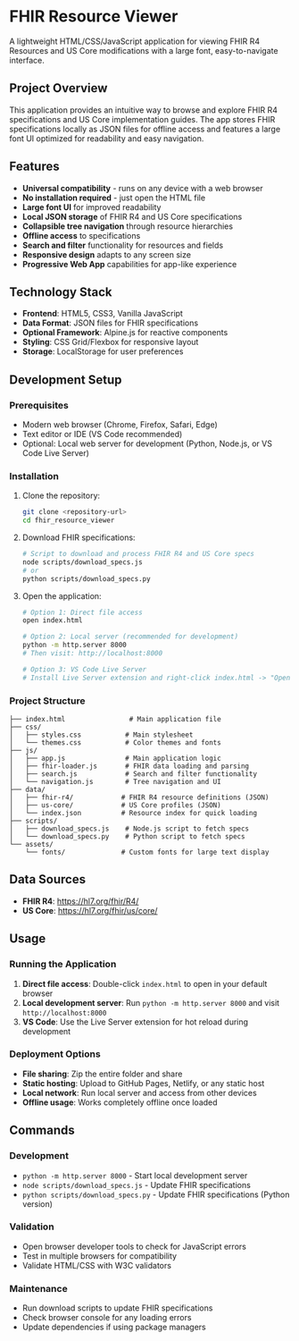 # FHIR Resource Viewer

A lightweight HTML/CSS/JavaScript application for viewing FHIR R4 Resources and US Core modifications with a large font, easy-to-navigate interface.

## Project Overview

This application provides an intuitive way to browse and explore FHIR R4 specifications and US Core implementation guides. The app stores FHIR specifications locally as JSON files for offline access and features a large font UI optimized for readability and easy navigation.

## Features

- **Universal compatibility** - runs on any device with a web browser
- **No installation required** - just open the HTML file
- **Large font UI** for improved readability
- **Local JSON storage** of FHIR R4 and US Core specifications
- **Collapsible tree navigation** through resource hierarchies
- **Offline access** to specifications
- **Search and filter** functionality for resources and fields
- **Responsive design** adapts to any screen size
- **Progressive Web App** capabilities for app-like experience

## Technology Stack

- **Frontend**: HTML5, CSS3, Vanilla JavaScript
- **Data Format**: JSON files for FHIR specifications
- **Optional Framework**: Alpine.js for reactive components
- **Styling**: CSS Grid/Flexbox for responsive layout
- **Storage**: LocalStorage for user preferences

## Development Setup

### Prerequisites

- Modern web browser (Chrome, Firefox, Safari, Edge)
- Text editor or IDE (VS Code recommended)
- Optional: Local web server for development (Python, Node.js, or VS Code Live Server)

### Installation

1. Clone the repository:
   ```bash
   git clone <repository-url>
   cd fhir_resource_viewer
   ```

2. Download FHIR specifications:
   ```bash
   # Script to download and process FHIR R4 and US Core specs
   node scripts/download_specs.js
   # or
   python scripts/download_specs.py
   ```

3. Open the application:
   ```bash
   # Option 1: Direct file access
   open index.html
   
   # Option 2: Local server (recommended for development)
   python -m http.server 8000
   # Then visit: http://localhost:8000
   
   # Option 3: VS Code Live Server
   # Install Live Server extension and right-click index.html -> "Open with Live Server"
   ```

### Project Structure

```
├── index.html                # Main application file
├── css/
│   ├── styles.css           # Main stylesheet
│   └── themes.css           # Color themes and fonts
├── js/
│   ├── app.js               # Main application logic
│   ├── fhir-loader.js       # FHIR data loading and parsing
│   ├── search.js            # Search and filter functionality
│   └── navigation.js        # Tree navigation and UI
├── data/
│   ├── fhir-r4/            # FHIR R4 resource definitions (JSON)
│   ├── us-core/            # US Core profiles (JSON)
│   └── index.json          # Resource index for quick loading
├── scripts/
│   ├── download_specs.js    # Node.js script to fetch specs
│   └── download_specs.py    # Python script to fetch specs
└── assets/
    └── fonts/              # Custom fonts for large text display
```

## Data Sources

- **FHIR R4**: https://hl7.org/fhir/R4/
- **US Core**: https://hl7.org/fhir/us/core/

## Usage

### Running the Application

1. **Direct file access**: Double-click `index.html` to open in your default browser
2. **Local development server**: Run `python -m http.server 8000` and visit `http://localhost:8000`
3. **VS Code**: Use the Live Server extension for hot reload during development

### Deployment Options

- **File sharing**: Zip the entire folder and share
- **Static hosting**: Upload to GitHub Pages, Netlify, or any static host
- **Local network**: Run local server and access from other devices
- **Offline usage**: Works completely offline once loaded

## Commands

### Development
- `python -m http.server 8000` - Start local development server
- `node scripts/download_specs.js` - Update FHIR specifications
- `python scripts/download_specs.py` - Update FHIR specifications (Python version)

### Validation
- Open browser developer tools to check for JavaScript errors
- Test in multiple browsers for compatibility
- Validate HTML/CSS with W3C validators

### Maintenance
- Run download scripts to update FHIR specifications
- Check browser console for any loading errors
- Update dependencies if using package managers